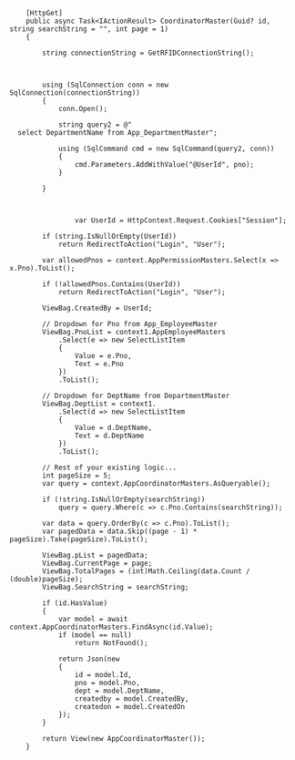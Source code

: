 
        [HttpGet]
        public async Task<IActionResult> CoordinatorMaster(Guid? id, string searchString = "", int page = 1)
        {

            string connectionString = GetRFIDConnectionString();



            using (SqlConnection conn = new SqlConnection(connectionString))
            {
                conn.Open();

                string query2 = @"
      select DepartmentName from App_DepartmentMaster";

                using (SqlCommand cmd = new SqlCommand(query2, conn))
                {
                    cmd.Parameters.AddWithValue("@UserId", pno);
                }

            }

        

                    var UserId = HttpContext.Request.Cookies["Session"];

            if (string.IsNullOrEmpty(UserId))
                return RedirectToAction("Login", "User");

            var allowedPnos = context.AppPermissionMasters.Select(x => x.Pno).ToList();

            if (!allowedPnos.Contains(UserId))
                return RedirectToAction("Login", "User");

            ViewBag.CreatedBy = UserId;

            // Dropdown for Pno from App_EmployeeMaster
            ViewBag.PnoList = context1.AppEmployeeMasters
                .Select(e => new SelectListItem
                {
                    Value = e.Pno,
                    Text = e.Pno
                })
                .ToList();

            // Dropdown for DeptName from DepartmentMaster
            ViewBag.DeptList = context1.
                .Select(d => new SelectListItem
                {
                    Value = d.DeptName,
                    Text = d.DeptName
                })
                .ToList();

            // Rest of your existing logic...
            int pageSize = 5;
            var query = context.AppCoordinatorMasters.AsQueryable();

            if (!string.IsNullOrEmpty(searchString))
                query = query.Where(c => c.Pno.Contains(searchString));

            var data = query.OrderBy(c => c.Pno).ToList();
            var pagedData = data.Skip((page - 1) * pageSize).Take(pageSize).ToList();

            ViewBag.pList = pagedData;
            ViewBag.CurrentPage = page;
            ViewBag.TotalPages = (int)Math.Ceiling(data.Count / (double)pageSize);
            ViewBag.SearchString = searchString;

            if (id.HasValue)
            {
                var model = await context.AppCoordinatorMasters.FindAsync(id.Value);
                if (model == null)
                    return NotFound();

                return Json(new
                {
                    id = model.Id,
                    pno = model.Pno,
                    dept = model.DeptName,
                    createdby = model.CreatedBy,
                    createdon = model.CreatedOn
                });
            }

            return View(new AppCoordinatorMaster());
        }


